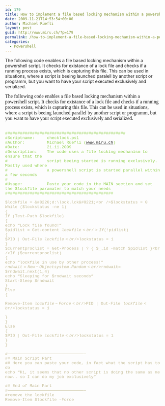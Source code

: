```yaml
---
id: 179
title: How to implement a file based locking mechanism within a powershell script
date: 2009-11-21T14:53:54+00:00
author: Michael Rüefli
layout: post
guid: http://www.miru.ch/?p=179
permalink: /how-to-implement-a-file-based-locking-mechanism-within-a-powershell-script/
categories:
  - Powershell
---
```

The following code enables a file based locking mechanism within a powershell script. It checks for existance of a lock file and checks if a running process exists, which is capturing this file. This can be used in situations, where a script is beeing launched paralell by another script or programm, but you want to have your script executed exclusively and serialized. 

<span style="font-family:Times New Roman; font-size:12pt">The following code enables a file based locking mechanism within a powershell script. It checks for existance of a lock file and checks if a running process exists, which is capturing this file. This can be used in situations, where a script is beeing launched parallel by another script or programm, but you want to have your script executed exclusively and serialized.<br /> </span>

<span style="font-family:Times New Roman; font-size:12pt"><br /></span><span style="color:#92d050; font-family:Courier New; font-size:10pt">#################################################<br />#Scriptname:     checklock.ps1<br />#Author:         Michael Rüefli (www.miru.ch)<br />#Date:           21.11.2009<br />#Description:    The code uses a file locking mechanism to ensure that the<br />#                script beeing started is running exclusively. Mostly used where<br />#                a powershell script is started parallel within a few seconds<br />#<br />#Usage:          Paste your code in the MAIN section and set the $lockfile paramater to match your needs<br />############################################<br /> </span>

<span style="color:#c4bc96; font-family:Courier New; font-size:10pt">$lockfile = &#8220;d:\lock.lck&#8221;<br />$lockstatus = 0<br />While ($lockstatus -ne 1)<br />{<br />If (Test-Path $lockfile)<br />{<br />echo &#8220;Lock file found!&#8221;<br />$pidlist = Get-content $lockfile<br />If (!$pidlist)<br />{<br />$PID | Out-File $lockfile<br />$lockstatus = 1<br />}<br />$currentproclist = Get-Process | ? { $_.id -match $pidlist }<br />If ($currentproclist)<br />{<br />echo &#8220;lockfile in use by other process!&#8221;<br />$rndwait = New-Object system.Random<br />$rndwait= $rndwait.next(1,4)<br />echo &#8220;Sleeping for $rndwait seconds&#8221;<br />Start-Sleep $rndwait<br />}<br />Else<br />{<br /> </span>

<span style="color:#c4bc96; font-family:Courier New; font-size:10pt">Remove-Item $lockfile -Force<br />$PID | Out-File $lockfile<br />$lockstatus = 1<br /> </span>

<span style="color:#c4bc96; font-family:Courier New; font-size:10pt">}<br />}<br />Else<br />{<br />$PID | Out-File $lockfile<br />$lockstatus = 1<br />}<br />}<br /> </span>

<span style="color:#c4bc96; font-family:Courier New; font-size:10pt">#———————————————————————————————–<br />## Main Script Part<br />## Here you can paste your code, in fact what the script has to do<br />echo &#8220;Hi, it seems that no other script is doing the same as me now.. so I can do my job exclusively&#8221;<br /> </span>

<span style="color:#c4bc96; font-family:Courier New; font-size:10pt">## End of Main Part<br />#———————————————————————————————–<br />#remove the lockfile<br />Remove-Item $lockfile –Force<br /> </span>

 

[<img src="http://www.miru.ch/wp-content/uploads/2010/01/112109-1453-howtoimplem1.jpg" alt="" border="0" />](http://images.google.ch/imgres?imgurl=http://www.gnr8.biz/images/blue_lock%2520main.jpg&imgrefurl=http://www.gnr8.biz/product_info.php%3Fproducts_id%3D304&usg=__zSEp805411nm-VqQyBYugBeRgwE=&h=432&w=432&sz=49&hl=de&start=2&tbnid=FZ87K5zi-ppJzM:&tbnh=126&tbnw=126&prev=/images%3Fq%3Dlock%26gbv%3D2%26hl%3Dde)<span style="color:#c4bc96; font-family:Courier New; font-size:10pt"><br /> </span>